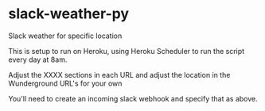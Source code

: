 # slack-weather-py
Slack weather for specific location

This is setup to run on Heroku, using Heroku Scheduler to run the script every day at 8am.

Adjust the XXXX sections in each URL and adjust the location in the Wunderground URL's for your own

You'll need to create an incoming slack webhook and specify that as above.


